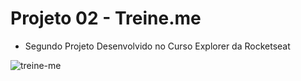 # Projeto 02 - Treine.me

- Segundo Projeto Desenvolvido no Curso Explorer da Rocketseat

![treine-me](https://user-images.githubusercontent.com/108941318/198607839-51cf2bf7-0759-4974-91d1-010f0bc529fb.png)
